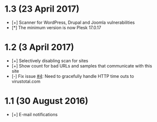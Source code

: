 # 1.3 (23 April 2017)

* [+] Scanner for WordPress, Drupal and Joomla vulnerabilities
* [*] The minimum version is now Plesk 17.0.17

# 1.2 (3 April 2017)

* [+] Selectively disabling scan for sites
* [+] Show count for bad URLs and samples that communicate with this site
* [-] Fix issue [\#4](https://github.com/plesk/ext-website-virus-check/issues/4): Need to gracefully handle HTTP time outs to virustotal.com

# 1.1 (30 August 2016)

* [+] E-mail notifications
